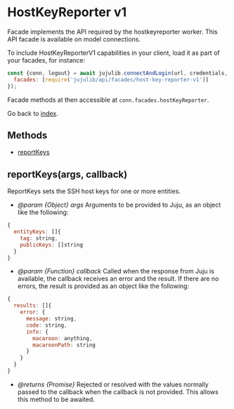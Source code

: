 <!---
NOTE: this file has been generated by the doc command in js-libjuju
on Fri 2018/11/16 13:11:58 UTC. Do not manually edit this file.
--->
# HostKeyReporter v1

Facade implements the API required by the hostkeyreporter worker.
This API facade is available on model connections.

To include HostKeyReporterV1 capabilities in your client, load it as
part of your facades, for instance:
```javascript
const {conn, logout} = await jujulib.connectAndLogin(url, credentials, {
  facades: [require('jujulib/api/facades/host-key-reporter-v1')]
});
```
Facade methods at then accessible at `conn.facades.hostKeyReporter`.

Go back to [index](index.md).

## Methods
- [reportKeys](#reportKeysargs-callback)

## reportKeys(args, callback)
ReportKeys sets the SSH host keys for one or more entities.

- *@param {Object} args* Arguments to be provided to Juju, as an object like
  the following:
```javascript
{
  entityKeys: []{
    tag: string,
    publicKeys: []string
  }
}
```
- *@param {Function} callback* Called when the response from Juju is available,
  the callback receives an error and the result. If there are no errors, the
  result is provided as an object like the following:
```javascript
{
  results: []{
    error: {
      message: string,
      code: string,
      info: {
        macaroon: anything,
        macaroonPath: string
      }
    }
  }
}
```
- *@returns {Promise}* Rejected or resolved with the values normally passed to
  the callback when the callback is not provided.
  This allows this method to be awaited.